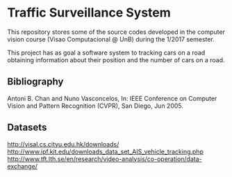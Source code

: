 # Traffic Surveillance System

This repository stores some of the source codes developed in the computer vision course (Visao Computacional @ UnB) during the 1/2017 semester.

This project has as goal a software system to tracking cars on a road obtaining information about their position and the number of cars on a road.

## Bibliography

Antoni B. Chan and Nuno Vasconcelos,
In: IEEE Conference on Computer Vision and Pattern Recognition (CVPR), San Diego, Jun 2005.

## Datasets

http://visal.cs.cityu.edu.hk/downloads/
http://www.ipf.kit.edu/downloads_data_set_AIS_vehicle_tracking.php
http://www.tft.lth.se/en/research/video-analysis/co-operation/data-exchange/